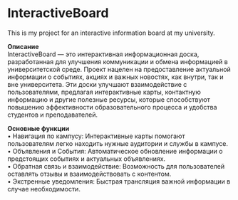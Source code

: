 # InteractiveBoard
This is my project for an interactive information board at my university.

**Описание**  
InteractiveBoard — это интерактивная информационная доска, разработанная для улучшения коммуникации и обмена информацией в университетской среде. Проект нацелен на предоставление актуальной информации о событиях, акциях и важных новостях, как внутри, так и вне университета. Эти доски улучшают взаимодействие с пользователями, предлагая интерактивные карты, контактную информацию и другие полезные ресурсы, которые способствуют повышению эффективности образовательного процесса и удобства студентов и преподавателей.

**Основные функции**  
 • Навигация по кампусу: Интерактивные карты помогают пользователям легко находить нужные аудитории и службы в кампусе.  
 • Объявления и События: Автоматическое обновление информации о предстоящих событиях и актуальных объявлениях.  
 • Обратная связь и взаимодействие: Возможность для пользователей оставлять отзывы и взаимодействовать с контентом.  
 • Экстренные уведомления: Быстрая трансляция важной информации в случае необходимости.
